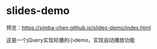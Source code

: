 # slides-demo
预览：https://simba-chen.github.io/slides-demo/index.html

这是一个jQuery实现轮播的小demo，实现自动播放功能
